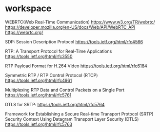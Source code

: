 # workspace

WEBRTC(Web Real-Time Communication)
https://www.w3.org/TR/webrtc/
https://developer.mozilla.org/en-US/docs/Web/API/WebRTC_API
https://webrtc.org/


SDP: Session Description Protocol
https://tools.ietf.org/html/rfc4566

RTP: A Transport Protocol for Real-Time Applications
https://tools.ietf.org/html/rfc3550

RTP Payload Format for H.264 Video
https://tools.ietf.org/html/rfc6184

Symmetric RTP / RTP Control Protocol (RTCP)
https://tools.ietf.org/html/rfc4961

Multiplexing RTP Data and Control Packets on a Single Port
https://tools.ietf.org/html/rfc5761

DTLS for SRTP:
https://tools.ietf.org/html/rfc5764

Framework for Establishing a Secure Real-time Transport Protocol (SRTP) Security Context Using Datagram Transport Layer Security (DTLS)
https://tools.ietf.org/html/rfc5763
